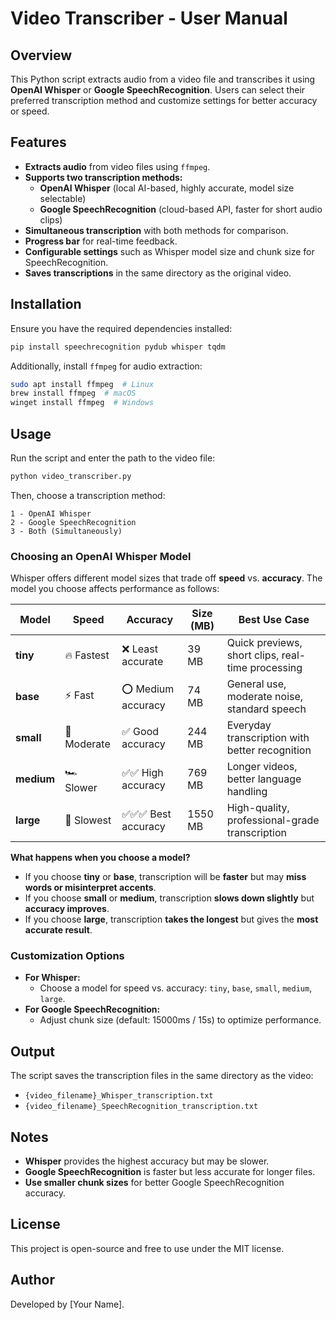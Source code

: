 # Video Transcriber - User Manual

## Overview
This Python script extracts audio from a video file and transcribes it using **OpenAI Whisper** or **Google SpeechRecognition**. Users can select their preferred transcription method and customize settings for better accuracy or speed.

## Features
- **Extracts audio** from video files using `ffmpeg`.
- **Supports two transcription methods:**
  - **OpenAI Whisper** (local AI-based, highly accurate, model size selectable)
  - **Google SpeechRecognition** (cloud-based API, faster for short audio clips)
- **Simultaneous transcription** with both methods for comparison.
- **Progress bar** for real-time feedback.
- **Configurable settings** such as Whisper model size and chunk size for SpeechRecognition.
- **Saves transcriptions** in the same directory as the original video.

## Installation
Ensure you have the required dependencies installed:
```bash
pip install speechrecognition pydub whisper tqdm
```
Additionally, install `ffmpeg` for audio extraction:
```bash
sudo apt install ffmpeg  # Linux
brew install ffmpeg  # macOS
winget install ffmpeg  # Windows
```

## Usage
Run the script and enter the path to the video file:
```bash
python video_transcriber.py
```
Then, choose a transcription method:
```
1 - OpenAI Whisper
2 - Google SpeechRecognition
3 - Both (Simultaneously)
```

### **Choosing an OpenAI Whisper Model**
Whisper offers different model sizes that trade off **speed** vs. **accuracy**. The model you choose affects performance as follows:

| Model   | Speed  | Accuracy  | Size (MB) | Best Use Case |
|---------|--------|-----------|-----------|--------------|
| **tiny**  | 🔥 Fastest | ❌ Least accurate | 39 MB  | Quick previews, short clips, real-time processing |
| **base**  | ⚡ Fast  | ⭕ Medium accuracy | 74 MB  | General use, moderate noise, standard speech |
| **small** | 🚀 Moderate | ✅ Good accuracy | 244 MB | Everyday transcription with better recognition |
| **medium** | 🏎️ Slower | ✅✅ High accuracy | 769 MB | Longer videos, better language handling |
| **large**  | 🐢 Slowest | ✅✅✅ Best accuracy | 1550 MB | High-quality, professional-grade transcription |

**What happens when you choose a model?**
- If you choose **tiny** or **base**, transcription will be **faster** but may **miss words or misinterpret accents**.
- If you choose **small** or **medium**, transcription **slows down slightly** but **accuracy improves**.
- If you choose **large**, transcription **takes the longest** but gives the **most accurate result**.

### **Customization Options**
- **For Whisper:**
  - Choose a model for speed vs. accuracy: `tiny`, `base`, `small`, `medium`, `large`.
- **For Google SpeechRecognition:**
  - Adjust chunk size (default: 15000ms / 15s) to optimize performance.

## Output
The script saves the transcription files in the same directory as the video:
- `{video_filename}_Whisper_transcription.txt`
- `{video_filename}_SpeechRecognition_transcription.txt`

## Notes
- **Whisper** provides the highest accuracy but may be slower.
- **Google SpeechRecognition** is faster but less accurate for longer files.
- **Use smaller chunk sizes** for better Google SpeechRecognition accuracy.

## License
This project is open-source and free to use under the MIT license.

## Author
Developed by [Your Name].

